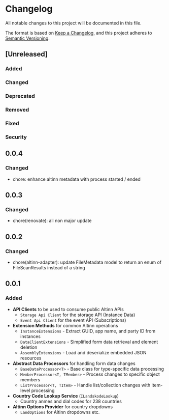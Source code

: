 # Changelog

All notable changes to this project will be documented in this file.

The format is based on [Keep a Changelog](https://keepachangelog.com/en/1.1.0/),
and this project adheres to [Semantic Versioning](https://semver.org/spec/v2.0.0.html).

## [Unreleased]

### Added <!-- for new features. -->

### Changed <!--  for changes in existing functionality. -->

### Deprecated <!--  for soon-to-be removed features. -->

### Removed <!-- for now removed features. -->

### Fixed <!-- for any bug fixes. -->

### Security <!-- in case of vulnerabilities. -->

## 0.0.4

### Changed

- chore: enhance altinn metadata with process started / ended

## 0.0.3

### Changed

- chore(renovate): all non major update

## 0.0.2

### Changed

- chore(altinn-adapter): update FileMetadata model to return an enum of FileScanResults instead of a string

## 0.0.1

### Added

- **API Clients** to be used to consume public Altinn APIs
    - `Storage Api Client` for the storage API (Instance Data)
    - `Event Api Client` for the event API (Subscriptions)
- **Extension Methods** for common Altinn operations
    - `InstanceExtensions` - Extract GUID, app name, and party ID from instances
    - `DataClientExtensions` - Simplified form data retrieval and element deletion
    - `AssemblyExtensions` - Load and deserialize embedded JSON resources
- **Abstract Data Processors** for handling form data changes
    - `BaseDataProcessor<T>` - Base class for type-specific data processing
    - `MemberProcessor<T, TMember>` - Process changes to specific object members
    - `ListProcessor<T, TItem>` - Handle list/collection changes with item-level processing
- **Country Code Lookup Service** (`ILandskodeLookup`)
    - Country anmes and dial codes for 238 countries
- **Altinn Options Provider** for country dropdowns
    - `LandOptions` for Altinn dropdowns etc.

